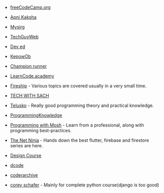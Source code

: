 * [freeCodeCamp.org](https://www.youtube.com/watch?v=_xkSvufmjEs)

* [Apni Kaksha](https://www.youtube.com/watch?v=lxja8wBwN0k&list=PLKKfKV1b9e8ps6dD3QA5KFfHdiWj9cB1s)

* [Mysirg](https://www.youtube.com/watch?v=1ONk1fwKp30&list=PL7ersPsTyYt2J6lT_66xNBuUI_tqt5niK)

* [TechGuyWeb](https://www.youtube.com/user/TechGuyWeb)

* [Dev ed](https://www.youtube.com/channel/UClb90NQQcskPUGDIXsQEz5Q)

* [KepowOb](https://www.youtube.com/user/KepowOb)

* [Champion runner](https://www.youtube.com/channel/UCJBhOKGj779qJOKtDKB3O-A)

* [LearnCode.academy](https://www.youtube.com/channel/UCVTlvUkGslCV_h-nSAId8Sw)

* [Fireship](https://www.youtube.com/channel/UCsBjURrPoezykLs9EqgamOA) - Various topics are covered usually in a very small time.

* [TECH WITH SACH](https://www.youtube.com/channel/UCeYunbusjXpOobwrhx30GaQ)

* [Telusko](https://www.youtube.com/channel/UC59K-uG2A5ogwIrHw4bmlEg) - Really good programming theory and practical knowledge.

* [ProgrammingKnowledge](https://www.youtube.com/c/ProgrammingKnowledge/videos)

* [Programming with Mosh](https://www.youtube.com/c/programmingwithmosh/featured) - Learn from a professional, along with programming best-practices.

* [The Net Ninja](https://www.youtube.com/c/TheNetNinja/videos) - Hands down the best flutter, firebase and firestore series are here.

* [Design Course](https://www.youtube.com/user/DesignCourse)

* [dcode](https://www.youtube.com/channel/UCjX0FtIZBBVD3YoCcxnDC4g)

* [coderarchive](https://www.youtube.com/channel/UCWaB4SBBUCvhYb91fz5Vidg)

* [corey schafer](https://www.youtube.com/user/schafer5) - Mainly for complete python course(django is too good)